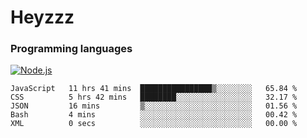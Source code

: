 # Heyzzz  

### Programming languages  

[![Node.js](https://img.shields.io/badge/-Node.js-262626?style=for-the-badge)](https://nodejs.org/ru)

<!--START_SECTION:waka-->

```text
JavaScript   11 hrs 41 mins  ████████████████▒░░░░░░░░   65.84 %
CSS          5 hrs 42 mins   ████████░░░░░░░░░░░░░░░░░   32.17 %
JSON         16 mins         ▒░░░░░░░░░░░░░░░░░░░░░░░░   01.56 %
Bash         4 mins          ░░░░░░░░░░░░░░░░░░░░░░░░░   00.42 %
XML          0 secs          ░░░░░░░░░░░░░░░░░░░░░░░░░   00.00 %
```

<!--END_SECTION:waka-->
